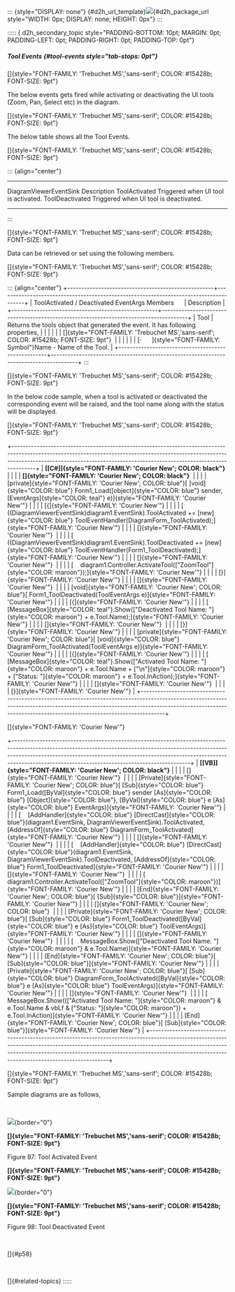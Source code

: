 ::: {style="DISPLAY: none"}
[](ms-xhelp:///?Id=d2h_url_template){#d2h_url_template}![](!package_url!){#d2h_package_url style="WIDTH: 0px; DISPLAY: none; HEIGHT: 0px"}
:::

::::: {.d2h_secondary_topic style="PADDING-BOTTOM: 10pt; MARGIN: 0pt; PADDING-LEFT: 0pt; PADDING-RIGHT: 0pt; PADDING-TOP: 0pt"}
##### Tool Events {#tool-events style="tab-stops: 0pt"}

[]{style="FONT-FAMILY: 'Trebuchet MS','sans-serif'; COLOR: #15428b; FONT-SIZE: 9pt"} 

The below events gets fired while activating or deactivating the UI tools (Zoom, Pan, Select etc) in the diagram.

[]{style="FONT-FAMILY: 'Trebuchet MS','sans-serif'; COLOR: #15428b; FONT-SIZE: 9pt"} 

The below table shows all the Tool Events.

[]{style="FONT-FAMILY: 'Trebuchet MS','sans-serif'; COLOR: #15428b; FONT-SIZE: 9pt"} 

::: {align="center"}
  ------------------------ ----------------------------------------
  DiagramViewerEventSink   Description
  ToolActivated            Triggered when UI tool is activated.
  ToolDeactivated          Triggered when UI tool is deactivated.
  ------------------------ ----------------------------------------
:::

[]{style="FONT-FAMILY: 'Trebuchet MS','sans-serif'; COLOR: #15428b; FONT-SIZE: 9pt"} 

Data can be retrieved or set using the following members.

[]{style="FONT-FAMILY: 'Trebuchet MS','sans-serif'; COLOR: #15428b; FONT-SIZE: 9pt"} 

::: {align="center"}
+----------------------------------------------------+---------------------------------------------------------------------------------------+
| ToolActivated / Deactivated EventArgs Members      | Description                                                                           |
+----------------------------------------------------+---------------------------------------------------------------------------------------+
| Tool                                               | Returns the tools object that generated the event. It has following properties,       |
|                                                    |                                                                                       |
|                                                    | []{style="FONT-FAMILY: 'Trebuchet MS','sans-serif'; COLOR: #15428b; FONT-SIZE: 9pt"}  |
|                                                    |                                                                                       |
|                                                    | [·      ]{style="FONT-FAMILY: Symbol"}Name - Name of the Tool.                        |
+----------------------------------------------------+---------------------------------------------------------------------------------------+
:::

[]{style="FONT-FAMILY: 'Trebuchet MS','sans-serif'; COLOR: #15428b; FONT-SIZE: 9pt"} 

In the below code sample, when a tool is activated or deactivated the corresponding event will be raised, and the tool name along with the status will be displayed.

[]{style="FONT-FAMILY: 'Trebuchet MS','sans-serif'; COLOR: #15428b; FONT-SIZE: 9pt"} 

+--------------------------------------------------------------------------------------------------------------------------------------------------------------------------------------------------------------------------------------------------+
| **[\[C#\]]{style="FONT-FAMILY: 'Courier New'; COLOR: black"}**                                                                                                                                                                                   |
|                                                                                                                                                                                                                                                  |
| **[]{style="FONT-FAMILY: 'Courier New'; COLOR: black"}**                                                                                                                                                                                         |
|                                                                                                                                                                                                                                                  |
| [private]{style="FONT-FAMILY: 'Courier New'; COLOR: blue"}[ [void]{style="COLOR: blue"} Form1_Load([object]{style="COLOR: blue"} sender, [EventArgs]{style="COLOR: teal"} e)]{style="FONT-FAMILY: 'Courier New'"}                                |
|                                                                                                                                                                                                                                                  |
| [{]{style="FONT-FAMILY: 'Courier New'"}                                                                                                                                                                                                          |
|                                                                                                                                                                                                                                                  |
| [    ((DiagramViewerEventSink)diagram1.EventSink).ToolActivated += [new]{style="COLOR: blue"} ToolEventHandler(DiagramForm_ToolActivated);]{style="FONT-FAMILY: 'Courier New'"}                                                                  |
|                                                                                                                                                                                                                                                  |
| []{style="FONT-FAMILY: 'Courier New'"}                                                                                                                                                                                                           |
|                                                                                                                                                                                                                                                  |
| [    ((DiagramViewerEventSink)diagram1.EventSink).ToolDeactivated += [new]{style="COLOR: blue"} ToolEventHandler(Form1_ToolDeactivated);]{style="FONT-FAMILY: 'Courier New'"}                                                                    |
|                                                                                                                                                                                                                                                  |
| []{style="FONT-FAMILY: 'Courier New'"}                                                                                                                                                                                                           |
|                                                                                                                                                                                                                                                  |
| [    diagram1.Controller.ActivateTool([\"ZoomTool\"]{style="COLOR: maroon"});]{style="FONT-FAMILY: 'Courier New'"}                                                                                                                               |
|                                                                                                                                                                                                                                                  |
| [}]{style="FONT-FAMILY: 'Courier New'"}                                                                                                                                                                                                          |
|                                                                                                                                                                                                                                                  |
| []{style="FONT-FAMILY: 'Courier New'"}                                                                                                                                                                                                           |
|                                                                                                                                                                                                                                                  |
| [void]{style="FONT-FAMILY: 'Courier New'; COLOR: blue"}[ Form1_ToolDeactivated(ToolEventArgs e)]{style="FONT-FAMILY: 'Courier New'"}                                                                                                             |
|                                                                                                                                                                                                                                                  |
| [{]{style="FONT-FAMILY: 'Courier New'"}                                                                                                                                                                                                          |
|                                                                                                                                                                                                                                                  |
| [    [MessageBox]{style="COLOR: teal"}.Show([\"Deactivated Tool Name: \"]{style="COLOR: maroon"} + e.Tool.Name);]{style="FONT-FAMILY: 'Courier New'"}                                                                                            |
|                                                                                                                                                                                                                                                  |
| []{style="FONT-FAMILY: 'Courier New'"}                                                                                                                                                                                                           |
|                                                                                                                                                                                                                                                  |
| [}]{style="FONT-FAMILY: 'Courier New'"}                                                                                                                                                                                                          |
|                                                                                                                                                                                                                                                  |
| [private]{style="FONT-FAMILY: 'Courier New'; COLOR: blue"}[ [void]{style="COLOR: blue"} DiagramForm_ToolActivated(ToolEventArgs e)]{style="FONT-FAMILY: 'Courier New'"}                                                                          |
|                                                                                                                                                                                                                                                  |
| [{]{style="FONT-FAMILY: 'Courier New'"}                                                                                                                                                                                                          |
|                                                                                                                                                                                                                                                  |
| [    [MessageBox]{style="COLOR: teal"}.Show([\"Activated Tool Name: \"]{style="COLOR: maroon"} + e.Tool.Name + [\"\\n\"]{style="COLOR: maroon"} + [\"Status: \"]{style="COLOR: maroon"} + e.Tool.InAction);]{style="FONT-FAMILY: 'Courier New'"} |
|                                                                                                                                                                                                                                                  |
| []{style="FONT-FAMILY: 'Courier New'"}                                                                                                                                                                                                           |
|                                                                                                                                                                                                                                                  |
| [}]{style="FONT-FAMILY: 'Courier New'"}                                                                                                                                                                                                          |
+--------------------------------------------------------------------------------------------------------------------------------------------------------------------------------------------------------------------------------------------------+

[]{style="FONT-FAMILY: 'Courier New'"} 

+---------------------------------------------------------------------------------------------------------------------------------------------------------------------------------------------------------------------------------------------------------------------------------------------------------+
| **[\[VB\]]{style="FONT-FAMILY: 'Courier New'; COLOR: black"}**                                                                                                                                                                                                                                          |
|                                                                                                                                                                                                                                                                                                         |
| []{style="FONT-FAMILY: 'Courier New'"}                                                                                                                                                                                                                                                                  |
|                                                                                                                                                                                                                                                                                                         |
| [Private]{style="FONT-FAMILY: 'Courier New'; COLOR: blue"}[ [Sub]{style="COLOR: blue"} Form1_Load([ByVal]{style="COLOR: blue"} sender [As]{style="COLOR: blue"} [Object]{style="COLOR: blue"}, [ByVal]{style="COLOR: blue"} e [As]{style="COLOR: blue"} EventArgs)]{style="FONT-FAMILY: 'Courier New'"} |
|                                                                                                                                                                                                                                                                                                         |
| [    [AddHandler]{style="COLOR: blue"} [DirectCast]{style="COLOR: blue"}(diagram1.EventSink, DiagramViewerEventSink).ToolActivated, [AddressOf]{style="COLOR: blue"} DiagramForm_ToolActivated]{style="FONT-FAMILY: 'Courier New'"}                                                                     |
|                                                                                                                                                                                                                                                                                                         |
| []{style="FONT-FAMILY: 'Courier New'"}                                                                                                                                                                                                                                                                  |
|                                                                                                                                                                                                                                                                                                         |
| [    [AddHandler]{style="COLOR: blue"} [DirectCast]{style="COLOR: blue"}(diagram1.EventSink, DiagramViewerEventSink).ToolDeactivated, [AddressOf]{style="COLOR: blue"} Form1_ToolDeactivated]{style="FONT-FAMILY: 'Courier New'"}                                                                       |
|                                                                                                                                                                                                                                                                                                         |
| []{style="FONT-FAMILY: 'Courier New'"}                                                                                                                                                                                                                                                                  |
|                                                                                                                                                                                                                                                                                                         |
| [    diagram1.Controller.ActivateTool([\"ZoomTool\"]{style="COLOR: maroon"})]{style="FONT-FAMILY: 'Courier New'"}                                                                                                                                                                                       |
|                                                                                                                                                                                                                                                                                                         |
| [End]{style="FONT-FAMILY: 'Courier New'; COLOR: blue"}[ [Sub]{style="COLOR: blue"}]{style="FONT-FAMILY: 'Courier New'"}                                                                                                                                                                                 |
|                                                                                                                                                                                                                                                                                                         |
| []{style="FONT-FAMILY: 'Courier New'; COLOR: blue"}                                                                                                                                                                                                                                                     |
|                                                                                                                                                                                                                                                                                                         |
| [Private]{style="FONT-FAMILY: 'Courier New'; COLOR: blue"}[ [Sub]{style="COLOR: blue"} Form1_ToolDeactivated([ByVal]{style="COLOR: blue"} e [As]{style="COLOR: blue"} ToolEventArgs)]{style="FONT-FAMILY: 'Courier New'"}                                                                               |
|                                                                                                                                                                                                                                                                                                         |
| []{style="FONT-FAMILY: 'Courier New'"}                                                                                                                                                                                                                                                                  |
|                                                                                                                                                                                                                                                                                                         |
| [    MessageBox.Show([\"Deactivated Tool Name: \"]{style="COLOR: maroon"} & e.Tool.Name)]{style="FONT-FAMILY: 'Courier New'"}                                                                                                                                                                           |
|                                                                                                                                                                                                                                                                                                         |
| [End]{style="FONT-FAMILY: 'Courier New'; COLOR: blue"}[ [Sub]{style="COLOR: blue"}]{style="FONT-FAMILY: 'Courier New'"}                                                                                                                                                                                 |
|                                                                                                                                                                                                                                                                                                         |
| [Private]{style="FONT-FAMILY: 'Courier New'; COLOR: blue"}[ [Sub]{style="COLOR: blue"} DiagramForm_ToolActivated([ByVal]{style="COLOR: blue"} e [As]{style="COLOR: blue"} ToolEventArgs)]{style="FONT-FAMILY: 'Courier New'"}                                                                           |
|                                                                                                                                                                                                                                                                                                         |
| []{style="FONT-FAMILY: 'Courier New'"}                                                                                                                                                                                                                                                                  |
|                                                                                                                                                                                                                                                                                                         |
| [    MessageBox.Show(([\"Activated Tool Name: \"]{style="COLOR: maroon"} & e.Tool.Name & vbLf & [\"Status: \"]{style="COLOR: maroon"}) + e.Tool.InAction)]{style="FONT-FAMILY: 'Courier New'"}                                                                                                          |
|                                                                                                                                                                                                                                                                                                         |
| [End]{style="FONT-FAMILY: 'Courier New'; COLOR: blue"}[ [Sub]{style="COLOR: blue"}]{style="FONT-FAMILY: 'Courier New'"}                                                                                                                                                                                 |
+---------------------------------------------------------------------------------------------------------------------------------------------------------------------------------------------------------------------------------------------------------------------------------------------------------+

[]{style="FONT-FAMILY: 'Trebuchet MS','sans-serif'; COLOR: #15428b; FONT-SIZE: 9pt"} 

Sample diagrams are as follows,

 

![](ImagesExt/image87_99.jpg){border="0"}

**[]{style="FONT-FAMILY: 'Trebuchet MS','sans-serif'; COLOR: #15428b; FONT-SIZE: 9pt"}** 

Figure 97: Tool Activated Event

**[]{style="FONT-FAMILY: 'Trebuchet MS','sans-serif'; COLOR: #15428b; FONT-SIZE: 9pt"}** 

![](ImagesExt/image87_100.jpg){border="0"}

**[]{style="FONT-FAMILY: 'Trebuchet MS','sans-serif'; COLOR: #15428b; FONT-SIZE: 9pt"}** 

Figure 98: Tool Deactivated Event

 

[]{#p58} 

 

[]{#related-topics}
:::::
